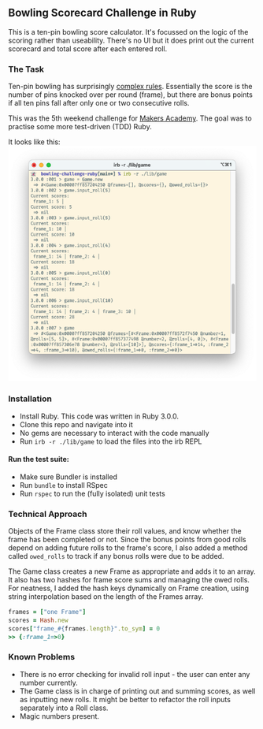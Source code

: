 ## Bowling Scorecard Challenge in Ruby

This is a ten-pin bowling score calculator. It's focussed on the logic of the scoring rather than useability. There's no UI but it does print out the current scorecard and total score after each entered roll.


### The Task
Ten-pin bowling has surprisingly [complex rules](https://en.wikipedia.org/wiki/Ten-pin_bowling#Scoring). Essentially the score is the number of pins knocked over per round (frame), but there are bonus points if all ten pins fall after only one or two consecutive rolls.

This was the 5th weekend challenge for [Makers Academy](https://makers.tech). The goal was to practise some more test-driven (TDD) Ruby.

It looks like this:
![bowling game in irb](bowling_irb.png)

### Installation
* Install Ruby. This code was written in Ruby 3.0.0.
* Clone this repo and navigate into it
* No gems are necessary to interact with the code manually
* Run `irb -r ./lib/game` to load the files into the irb REPL

#### Run the test suite:
* Make sure Bundler is installed
* Run `bundle` to install RSpec
* Run `rspec` to run the (fully isolated) unit tests


### Technical Approach
Objects of the Frame class store their roll values, and know whether the frame has been completed or not. Since the bonus points from good rolls depend on adding future rolls to the frame's score, I also added a method called `owed_rolls` to track if any bonus rolls were due to be added.

The Game class creates a new Frame as appropriate and adds it to an array. It also has two hashes for frame score sums and managing the owed rolls. For neatness, I added the hash keys dynamically on Frame creation, using string interpolation based on the length of the Frames array.  
```ruby
frames = ["one Frame"]
scores = Hash.new
scores["frame_#{frames.length}".to_sym] = 0
>> {:frame_1=>0}
```


### Known Problems
* There is no error checking for invalid roll input - the user can enter any number currently.
* The Game class is in charge of printing out and summing scores, as well as inputting new rolls. It might be better to refactor the roll inputs separately into a Roll class.
* Magic numbers present.
